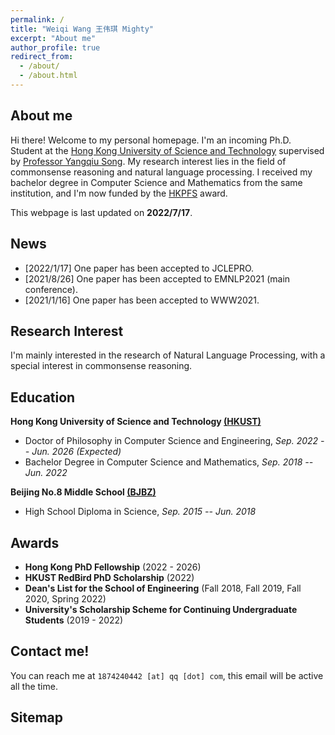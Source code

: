 ```yaml
---
permalink: / 
title: "Weiqi Wang 王伟琪 Mighty"
excerpt: "About me"
author_profile: true 
redirect_from:
  - /about/
  - /about.html
---
```


## About me

Hi there! Welcome to my personal homepage. I'm an incoming Ph.D. Student at
the [Hong Kong University of Science and Technology](https://hkust.edu.hk/) supervised
by [Professor Yangqiu Song](https://www.cse.ust.hk/~yqsong/). My research interest lies in the field of commonsense
reasoning and natural language processing. I received my bachelor degree in Computer Science and Mathematics from the
same institution, and I'm now funded by
the [HKPFS](https://fytgs.hkust.edu.hk/scholarships/hong-kong-phd-fellowship-scheme) award.

This webpage is last updated on **2022/7/17**.

## News

- [2022/1/17]    One paper has been accepted to JCLEPRO.
- [2021/8/26]    One paper has been accepted to EMNLP2021 (main conference).
- [2021/1/16]    One paper has been accepted to WWW2021.

## Research Interest

I'm mainly interested in the research of Natural Language Processing, with a special interest in commonsense reasoning. 

[//]: # (I also participated researches in data mining with the combination of other field's knowledge such as environment and energy.)

[//]: # (In general, I'm aspired to answer the following questions: How can we build deep learning models to)

[//]: # (efficiently and accurately learn the commonsense knowledge from large corpus? How can machine learning models learn the)

[//]: # (commonsense related information or attributes behind? What additional information should we provide to deep learning)

[//]: # (models for them to capture the commonsense knowledge? What is the ultimate way to realize understanding human language)

[//]: # (by machine?)

## Education

**Hong Kong University of Science and Technology [(HKUST)](https://hkust.edu.hk/)**

- Doctor of Philosophy in Computer Science and Engineering,  *Sep. 2022 -- Jun. 2026 (Expected)*
- Bachelor Degree in Computer Science and Mathematics,  *Sep. 2018 -- Jun. 2022*

**Beijing No.8 Middle School [(BJBZ)](http://www.no8ms.bj.cn/)**

- High School Diploma in Science, *Sep. 2015 -- Jun. 2018*

## Awards

* **Hong Kong PhD Fellowship** (2022 - 2026)
* **HKUST RedBird PhD Scholarship** (2022)
* **Dean's List for the School of Engineering** (Fall 2018, Fall 2019, Fall 2020, Spring 2022)
* **University's Scholarship Scheme for Continuing Undergraduate Students** (2019 - 2022)

## Contact me!

You can reach me at `1874240442 [at] qq [dot] com`, this email will be active all the time.

## Sitemap

<script type="text/javascript" id="clustrmaps" src="//clustrmaps.com/map_v2.js?d=DE2rC1_XQk9C3olzhHZGibG_eT8m4xfWcetZ15Zm4mQ&cl=ffffff&w=a"></script>
